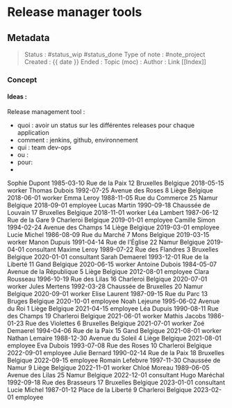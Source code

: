 # Release manager tools

## Metadata
> Status : #status_wip #status_done
> Type of note : #note_project 
> Created : {{ date }}
> Ended :
> Topic (moc) :
> Author :
> Link [[Index]]

### Concept
#### Ideas :
Release management tool : 
- quoi : avoir un status sur les différentes releases pour chaque application
- comment : jenkins, github, environnement
- qui : team dev-ops
- ou : 
- pour:
- 



Sophie	Dupont	1985-03-10	Rue de la Paix	12	Bruxelles	Belgique	2018-05-15	worker
Thomas	Dubois	1992-07-25	Avenue des Roses	8	Liège	Belgique	2018-06-01	worker
Emma	Leroy	1988-11-05	Rue du Commerce	25	Namur	Belgique	2018-09-01	employee
Lucas	Martin	1990-09-18	Chaussée de Louvain	17	Bruxelles	Belgique	2018-11-01	worker
Léa	Lambert	1987-06-12	Rue de la Gare	9	Charleroi	Belgique	2019-01-01	employee
Camille	Simon	1994-02-24	Avenue des Champs	14	Liège	Belgique	2019-03-01	employee
Lucie	Michel	1986-08-09	Rue du Marché	7	Mons	Belgique	2019-03-15	worker
Manon	Dupuis	1991-04-14	Rue de l'Église	22	Namur	Belgique	2019-04-01	consultant
Maxime	Leroy	1989-07-22	Rue des Flandres	3	Bruxelles	Belgique	2020-01-01	consultant
Sarah	Demaerel	1993-12-01	Rue de la Liberté	11	Gand	Belgique	2020-06-15	worker
Antoine	Dubois	1984-05-07	Avenue de la République	5	Liège	Belgique	2012-08-01	employee
Clara	Rousseau	1996-10-19	Rue des Lilas	16	Charleroi	Belgique	2020-07-01	worker
Jules	Mertens	1992-03-28	Chaussée de Bruxelles	20	Namur	Belgique	2020-09-01	worker
Elise	Laurent	1987-09-15	Rue du Parc	13	Bruges	Belgique	2020-10-01	employee
Noah	Lejeune	1995-06-02	Avenue du Roi	1	Liège	Belgique	2021-04-15	employee
Léa	Dupuis	1990-08-11	Rue des Champs	19	Charleroi	Belgique	2021-06-01	worker
Mathis	Jacobs	1986-01-23	Rue des Violettes	6	Bruxelles	Belgique	2021-07-01	worker
Zoé	Demaerel	1994-04-06	Rue de la Paix	15	Gand	Belgique	2021-08-01	worker
Nathan	Lemaire	1988-12-30	Avenue du Soleil	4	Liège	Belgique	2021-08-01	employee
Eva	Dubois	1993-07-08	Rue des Roses	10	Charleroi	Belgique	2022-09-01	employee
Julie	Bernard	1990-02-14	Rue de la Paix	18	Bruxelles	Belgique	2022-09-15	employee
Romain	Lefebvre	1997-11-30	Chaussée de Namur	9	Liège	Belgique	2022-11-01	worker
Chloé	Moreau	1989-06-05	Avenue des Lilas	25	Namur	Belgique	2022-12-01	consultant
Hugo	Maréchal	1992-09-18	Rue des Brasseurs	17	Bruxelles	Belgique	2023-01-01	consultant
Lucie	Michel	1987-01-12	Place de la Liberté	9	Charleroi	Belgique	2023-02-01	employee